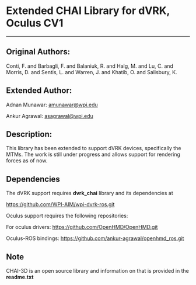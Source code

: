 # Extended CHAI Library for dVRK, Oculus CV1
----------------------------------------
## Original Authors:
Conti, F. and Barbagli, F. and Balaniuk, R. 
               and Halg, M. and Lu, C. and Morris, D. 
               and Sentis, L. and Warren, J. and Khatib, O. 
               and Salisbury, K.
## Extended Author:
Adnan Munawar:
amunawar@wpi.edu

Ankur Agrawal:
asagrawal@wpi.edu

## Description:
This library has been extended to support dVRK devices, specifically the MTMs.
The work is still under progress and allows support for rendering forces as of now.

## Dependencies
The dVRK support requires **dvrk_chai** library and its dependencies at

https://github.com/WPI-AIM/wpi-dvrk-ros.git

Oculus support requires the following repositories:

For oculus drivers: https://github.com/OpenHMD/OpenHMD.git

Oculus-ROS bindings: https://github.com/ankur-agrawal/openhmd_ros.git

## Note
CHAI-3D is an open source library and information on that is provided in the **readme.txt**
